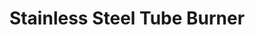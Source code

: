 ---
title: "Stainless Steel Tube Burner"
description: "STFU1"
draft: false
image1 : 
  - name : "images/portfolio/Stainless-Steel-Tube-Burner/STFU1(alfu1).jpg"
bg_image: "images/BurnerGroup.jpg"
category: "Stainless Steel Tube Burner"
information:
  - label : "Item"
    info : "STFU1"
  - label : "Description"
    info : "SUS 304 U TUBE BURNER"
  - label : "Material"
    info : "Stainless Steel 304"
  - label : "Dimension"
    info : '1.25", 0.9t'
---